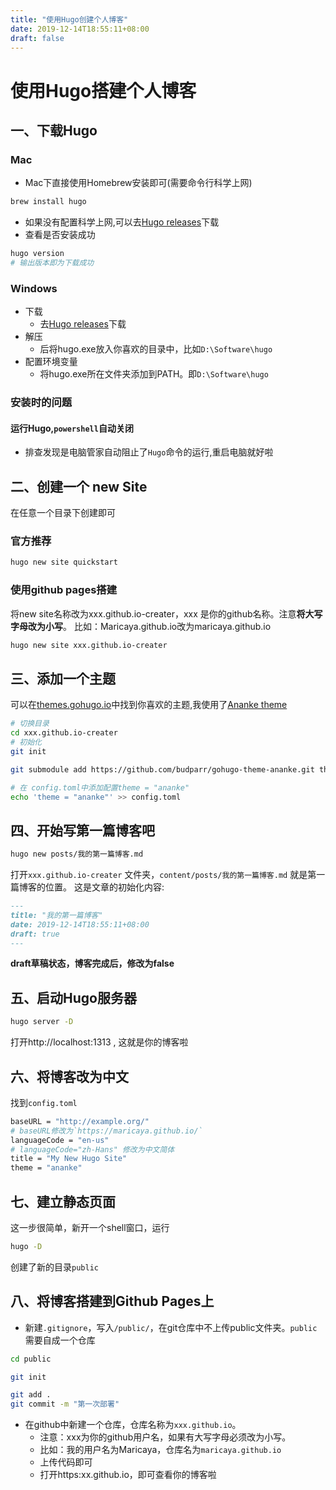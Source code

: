 ```yaml
---
title: "使用Hugo创建个人博客"
date: 2019-12-14T18:55:11+08:00
draft: false
---
```


# 使用Hugo搭建个人博客

## 一、下载Hugo 
### Mac
-   Mac下直接使用Homebrew安装即可(需要命令行科学上网)
```bash
brew install hugo
```
-   如果没有配置科学上网,可以去[Hugo releases](https://github.com/gohugoio/hugo/releases)下载
-   查看是否安装成功
```bash
hugo version
# 输出版本即为下载成功
```

### Windows
-   下载
    -   去[Hugo releases](https://github.com/gohugoio/hugo/releases)下载
-   解压
    -   后将hugo.exe放入你喜欢的目录中，比如`D:\Software\hugo` 
-   配置环境变量
    -   将hugo.exe所在文件夹添加到PATH。即`D:\Software\hugo` 

### 安装时的问题
#### 运行Hugo,`powershell`自动关闭
-   排查发现是电脑管家自动阻止了`Hugo`命令的运行,重启电脑就好啦
### 

## 二、创建一个 new Site
在任意一个目录下创建即可
### 官方推荐
```bash
hugo new site quickstart
```
### 使用github pages搭建
将new site名称改为xxx.github.io-creater，xxx 是你的github名称。注意**将大写字母改为小写**。
比如：Maricaya.github.io改为maricaya.github.io

```bash
hugo new site xxx.github.io-creater
```

## 三、添加一个主题
可以在[themes.gohugo.io](https://themes.gohugo.io/)中找到你喜欢的主题,我使用了[Ananke theme](https://themes.gohugo.io/gohugo-theme-ananke/)

```bash
# 切换目录
cd xxx.github.io-creater
# 初始化
git init

git submodule add https://github.com/budparr/gohugo-theme-ananke.git themes/ananke

# 在 config.toml中添加配置theme = "ananke"
echo 'theme = "ananke"' >> config.toml
```

## 四、开始写第一篇博客吧
```bash
hugo new posts/我的第一篇博客.md
```
打开`xxx.github.io-creater` 文件夹，`content/posts/我的第一篇博客.md` 就是第一篇博客的位置。
这是文章的初始化内容:
```md
---
title: "我的第一篇博客"
date: 2019-12-14T18:55:11+08:00
draft: true
---
```
**draft草稿状态，博客完成后，修改为false**

## 五、启动Hugo服务器
```bash
hugo server -D
```
打开http://localhost:1313 , 这就是你的博客啦

## 六、将博客改为中文
找到`config.toml`
```bash
baseURL = "http://example.org/"
# baseURL修改为`https://maricaya.github.io/`
languageCode = "en-us"
# languageCode="zh-Hans" 修改为中文简体
title = "My New Hugo Site"
theme = "ananke"
```

## 七、建立静态页面
这一步很简单，新开一个shell窗口，运行
```bash
hugo -D
```
创建了新的目录`public`

## 八、将博客搭建到Github Pages上
-   新建`.gitignore`，写入`/public/`，在git仓库中不上传public文件夹。`public`需要自成一个仓库
```bash
cd public 

git init

git add .
git commit -m "第一次部署"
```
-   在github中新建一个仓库，仓库名称为`xxx.github.io`。
    -   注意：xxx为你的github用户名，如果有大写字母必须改为小写。
    -   比如：我的用户名为Maricaya，仓库名为`maricaya.github.io`
    - 上传代码即可
    -  打开https:xx.github.io，即可查看你的博客啦
